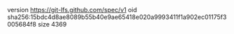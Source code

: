 version https://git-lfs.github.com/spec/v1
oid sha256:15bdc4d8ae8089b55b40e9ae65418e020a9993411f1a902ec01175f3005684f8
size 4369
